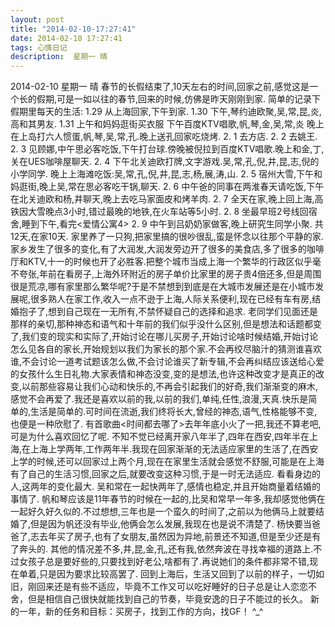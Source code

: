 ```yaml
---
layout: post
title: "2014-02-10-17:27:41"
date: 2014-02-10 17:27:41
tags: 心情日记
description:  星期一 晴
---
```

2014-02-10 星期一 晴 
	春节的长假结束了,10天左右的时间,回家之前,感觉这是一个长的假期,可是一如以往的春节,回来的时候,仿佛是昨天刚刚到家.
简单的记录下假期里每天的生活:
1.29   从上海回家,下午到家.
1.30   下午,琴约迪欧聚,吴,常,昆,炎,高和其男友.
1.31   上午和妈妈逛街买衣服
         下午百度KTV唱歌,帆,琴,金,吴,常,炎
         晚上在上岛打六人惯蛋,帆,琴,吴,常,孔.晚上送孔回家吃烧烤.
2. 1   去方店.
2. 2   去姚王.
2. 3   见顾娜,中午思必客吃饭,下午打台球.傍晚被倪拉到百度KTV唱歌.晚上和金,丁,关在UES咖啡屋聊天.
2. 4   下午北关迪欧打牌,文字游戏.吴,常,孔,倪,井,昆,志,倪的小学同学.
        晚上上海滩吃饭:吴,常,孔,倪,井,昆,志,杨,展,涛,山.
2. 5   宿州大雪,下午和妈逛街,晚上吴,常在思必客吃干锅,聊天.
2. 6   中午爸的同事在两淮春天请吃饭,下午在北关迪欧和杨,井聊天,晚上去吃马家面皮和烤羊肉.
2. 7   全天在家,晚上回上海,高铁因大雪晚点3小时,错过最晚的地铁,在火车站等5小时.
2. 8   坐最早班2号线回宿舍,睡到下午,看完<爱情公寓4>
2. 9   中午到吕奶奶家做客,晚上研究生同学小聚.
共12天,在家10天.
家里养了一只狗,把家里搞的很吵很乱,蛮是怀念以往那个平静的家.家乡发生了很多的变化,有了大润发,大润发旁边开了很多的美食店,多了很多的咖啡厅和KTV,十一的时候也开了必胜客.把整个城市当成上海一个繁华的行政区似乎毫不夸张,年前在看房子,上海外环附近的房子单价比家里的房子贵4倍还多,但是周围很是荒凉,哪有家里那么繁华呢?于是不禁想到到底是在大城市发展还是在小城市发展呢,很多熟人在家工作,收入一点不逊于上海,人际关系便利,现在已经有车有房,结婚抱子了,想到自己现在一无所有,不禁怀疑自己的选择和追求.
老同学们见面还是那样的亲切,那种神态和语气和十年前的我们似乎没什么区别,但是想法和话题都变了,我们变的现实和实际了,开始讨论在哪儿买房子,开始讨论啥时候结婚,开始讨论怎么见各自的家长,开始规划以我们为家长的那个家.不会再绞尽脑汁的猜测谁喜欢谁,不会讨论一道考试题该怎么做,不会讨论谁买了新专辑,不会再纠结应该送给心爱的女孩什么生日礼物.大家表情和神态没变,变的是想法,也许这种改变才是真正的改变,以前那些容易让我们心动和快乐的,不再会引起我们的好奇,我们渐渐变的麻木,感觉不会再爱了.我还是喜欢以前的我,以前的我们,单纯,任性,浪漫,天真.快乐是简单的,生活是简单的.可时间在流逝,我们终将长大,曾经的神态,语气,性格能够不变,也便是一种欣慰了.
有首歌曲<时间都去哪了>去年年底小火了一把,我还不算老吧,可是为什么喜欢回忆了呢.
不知不觉已经离开家八年半了,四年在西安,四年半在上海,在上海上学两年,工作两年半.我现在回家渐渐的无法适应家里的生活了,在西安上学的时候,还可以回家过上两个月,现在在家里生活就会感觉不舒服,可能是在上海有了自己的生活习惯,回家之后,就要改变这种习惯,于是一时无法适应.
看看身边的人,这两年的变化最大.
吴和常在一起快两年了,感情也稳定,并且开始商量着结婚的事情了.
帆和琴应该是11年春节的时候在一起的,比吴和常早一年多,我却感觉他俩在一起好久好久似的.不过想想,三年也是一个蛮久的时间了,之前以为他俩马上就要结婚了,但是因为帆还没有毕业,他俩会怎么发展,我现在也是说不清楚了.
杨快要当爸爸了,志去年买了房子,也有了女朋友,虽然因为异地,前景还不知道,但是至少还是有了奔头的.
其他的情况差不多,井,昆,金,孔,还有我,依然奔波在寻找幸福的道路上.不过女孩子总是要好些的,只要找到好老公,啥都有了.再说她们的条件都非常不错,现在单着,只是因为要求比较高罢了.
回到上海后，生活又回到了以前的样子，一切如旧，刚回来还是有些不适应，毕竟不工作又可以吃好睡好的日子总是让人恋恋不舍，但是相信自己很快就能找到自己的节奏，毕竟安逸的日子不能过的长久。
新的一年，新的任务和目标：买房子，找到工作的方向，找GF！    ^_^

